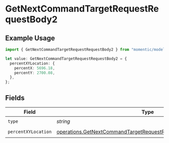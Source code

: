 # GetNextCommandTargetRequestRequestBody2

## Example Usage

```typescript
import { GetNextCommandTargetRequestRequestBody2 } from "momentic/models/operations";

let value: GetNextCommandTargetRequestRequestBody2 = {
  percentXYLocation: {
    percentX: 5696.18,
    percentY: 2700.08,
  },
};
```

## Fields

| Field                                                                                                                                                    | Type                                                                                                                                                     | Required                                                                                                                                                 | Description                                                                                                                                              |
| -------------------------------------------------------------------------------------------------------------------------------------------------------- | -------------------------------------------------------------------------------------------------------------------------------------------------------- | -------------------------------------------------------------------------------------------------------------------------------------------------------- | -------------------------------------------------------------------------------------------------------------------------------------------------------- |
| `type`                                                                                                                                                   | *string*                                                                                                                                                 | :heavy_check_mark:                                                                                                                                       | N/A                                                                                                                                                      |
| `percentXYLocation`                                                                                                                                      | [operations.GetNextCommandTargetRequestRequestBodyPercentXYLocation](../../models/operations/getnextcommandtargetrequestrequestbodypercentxylocation.md) | :heavy_check_mark:                                                                                                                                       | N/A                                                                                                                                                      |